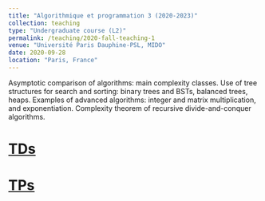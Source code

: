 ```yaml
---
title: "Algorithmique et programmation 3 (2020-2023)"
collection: teaching
type: "Undergraduate course (L2)"
permalink: /teaching/2020-fall-teaching-1
venue: "Université Paris Dauphine-PSL, MIDO"
date: 2020-09-28
location: "Paris, France"
---
```


Asymptotic comparison of algorithms: main complexity classes. Use of tree structures for search and sorting: binary trees and BSTs, balanced trees, heaps. Examples of advanced algorithms: integer and matrix multiplication, and exponentiation. Complexity theorem of recursive divide-and-conquer algorithms.

[TDs](https://www.lamsade.dauphine.fr/~cornaz/Enseignement/ALGOPROG3/TD/)
======


[TPs](https://www.lamsade.dauphine.fr/~cornaz/Enseignement/ALGOPROG3/TP/)
======





